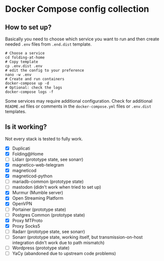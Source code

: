 # Docker Compose config collection

## How to set up?

Basically you need to choose which service you want to run and then
create needed `.env` files from `.end.dist` template.

```shell
# Choose a service
cd folding-at-home
# Copy template
cp .env.dist .env
# edit the config to your preference
nano -w .env
# Create and run containers
docker-compose up -d
# Optional: check the logs
docker-compose logs -f
```

Some services may require additional configuration. Check for additional `README.md` files
or comments in the `docker-compose.yml` files or `.env.dist` templates.

## Is it working?

Not every stack is tested to fully work.

- [x] Duplicati
- [x] Folding@Home
- [ ] Lidarr (prototype state, see sonarr)
- [x] magnetico-web-telegram
- [x] magneticod
- [x] magneticod-python
- [ ] mariadb-common (prototype state)
- [ ] mastodon (didn't work when tried to set up)
- [x] Murmur (Mumble server)
- [x] Open Streaming Platform
- [x] OpenVPN
- [ ] Portainer (prototype state)
- [ ] Postgres Common (prototype state)
- [x] Proxy MTProto
- [x] Proxy Socks5
- [ ] Radarr (prototype state, see sonarr)
- [ ] Sonarr (prototype state, working itself, but transmission-on-host integration didn't work due to path mismatch)
- [ ] Wordpress (prototype state)
- [ ] YaCy (abandoned due to upstream code problems)
